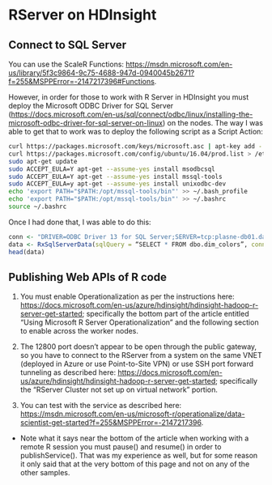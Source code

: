 # RServer on HDInsight

## Connect to SQL Server

You can use the ScaleR Functions: https://msdn.microsoft.com/en-us/library/5f3c9864-9c75-4688-947d-0940045b2671?f=255&MSPPError=-2147217396#Functions.
 
However, in order for those to work with R Server in HDInsight you must deploy the Microsoft ODBC Driver for SQL Server (https://docs.microsoft.com/en-us/sql/connect/odbc/linux/installing-the-microsoft-odbc-driver-for-sql-server-on-linux) on the nodes. The way I was able to get that to work was to deploy the following script as a Script Action:
 
```sh
curl https://packages.microsoft.com/keys/microsoft.asc | apt-key add -
curl https://packages.microsoft.com/config/ubuntu/16.04/prod.list > /etc/apt/sources.list.d/mssql-release.list
sudo apt-get update
sudo ACCEPT_EULA=Y apt-get --assume-yes install msodbcsql
sudo ACCEPT_EULA=Y apt-get --assume-yes install mssql-tools
sudo ACCEPT_EULA=y apt-get --assume-yes install unixodbc-dev
echo 'export PATH="$PATH:/opt/mssql-tools/bin"' >> ~/.bash_profile
echo 'export PATH="$PATH:/opt/mssql-tools/bin"' >> ~/.bashrc
source ~/.bashrc
```

Once I had done that, I was able to do this:

```R
conn <- "DRIVER=ODBC Driver 13 for SQL Server;SERVER=tcp:plasne-db01.database.windows.net,1433;DATABASE=pelasne-database;UID=plasne;PWD=***;"
data <- RxSqlServerData(sqlQuery = “SELECT * FROM dbo.dim_colors”, connectionString = conn)
head(data)
```

## Publishing Web APIs of R code

1. You must enable Operationalization as per the instructions here: https://docs.microsoft.com/en-us/azure/hdinsight/hdinsight-hadoop-r-server-get-started; specifically the bottom part of the article entitled “Using Microsoft R Server Operationalization” and the following section to enable across the worker nodes.

2. The 12800 port doesn’t appear to be open through the public gateway, so you have to connect to the RServer from a system on the same VNET (deployed in Azure or use Point-to-Site VPN) or use SSH port forward tunneling as described here: https://docs.microsoft.com/en-us/azure/hdinsight/hdinsight-hadoop-r-server-get-started; specifically the “RServer Cluster not set up on virtual network” portion.

3. You can test with the service as described here: https://msdn.microsoft.com/en-us/microsoft-r/operationalize/data-scientist-get-started?f=255&MSPPError=-2147217396.

  * Note what it says near the bottom of the article when working with a remote R session you must pause() and resume() in order to publishService(). That was my experience as well, but for some reason it only said that at the very bottom of this page and not on any of the other samples.
